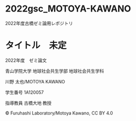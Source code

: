 # 2022gsc_MOTOYA-KAWANO
2022年度古橋ゼミ論用レポジトリ



# タイトル　未定

2022年度　ゼミ論文

青山学院大学 地球社会共生学部 地球社会共生学科

川野 太也/MOTOYA KAWANO

学生番号 1A120057

指導教員 古橋大地 教授

© Furuhashi Laboratory/Motoya Kawano, CC BY 4.0
